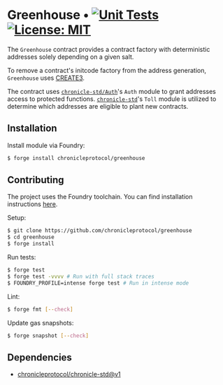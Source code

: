 # Greenhouse • [![Unit Tests](https://github.com/chronicleprotocol/greenhouse/actions/workflows/unit-tests.yml/badge.svg)](https://github.com/chronicleprotocol/greenhouse/actions/workflows/unit-tests.yml) [![License: MIT](https://img.shields.io/badge/License-MIT-yellow.svg)](https://opensource.org/licenses/MIT)

The `Greenhouse` contract provides a contract factory with deterministic addresses solely depending on a given salt.

To remove a contract's initcode factory from the address generation, `Greenhouse` uses [CREATE3](./src/libs/LibCREATE3.sol).

The contract uses [`chronicle-std/Auth`](https://github.com/chronicleprotocol/chronicle-std)'s `Auth` module to grant addresses access to protected functions. [`chronicle-std`](https://github.com/chronicleprotocol/chronicle-std)'s `Toll` module is utilized to determine which addresses are eligible to plant new contracts.

## Installation

Install module via Foundry:
```bash
$ forge install chronicleprotocol/greenhouse
```

## Contributing

The project uses the Foundry toolchain. You can find installation instructions [here](https://getfoundry.sh/).

Setup:
```bash
$ git clone https://github.com/chronicleprotocol/greenhouse
$ cd greenhouse
$ forge install
```

Run tests:
```bash
$ forge test
$ forge test -vvvv # Run with full stack traces
$ FOUNDRY_PROFILE=intense forge test # Run in intense mode
```

Lint:
```bash
$ forge fmt [--check]
```

Update gas snapshots:
```bash
$ forge snapshot [--check]
```

## Dependencies

- [chronicleprotocol/chronicle-std@v1](https://github.com/chronicleprotocol/chronicle-std/tree/v1)
